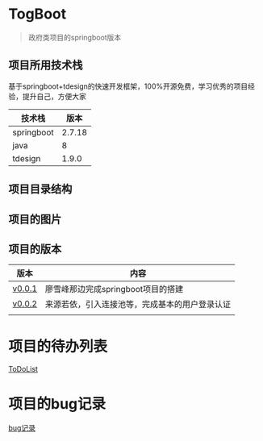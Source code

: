# TogBoot
> 政府类项目的springboot版本

## 项目所用技术栈
基于springboot+tdesign的快速开发框架，100%开源免费，学习优秀的项目经验，提升自己，方便大家

| 技术栈     | 版本  |
| ---------- | ----- |
| springboot | 2.7.18 |
| java       | 8     |
| tdesign    | 1.9.0 |



## 项目目录结构
## 项目的图片
## 项目的版本

| 版本                        | 内容                      |
|---------------------------|-------------------------|
| [v0.0.1](doc/VERSION1.md) | 廖雪峰那边完成springboot项目的搭建  |
| [v0.0.2](doc/VERSION2.md) | 来源若依，引入连接池等，完成基本的用户登录认证 |
|                           |                         |


# 项目的待办列表
[ToDoList](doc/TODOLIST.md)

# 项目的bug记录
[bug记录](doc/BUG.md)